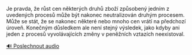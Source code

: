 
Je pravda, že růst cen některých druhů zboží způsobený jedním z uvedených procesů může být nakonec neutralizován druhým procesem. Může se stát, že se nakonec některé nebo mnoho cen vrátí na předchozí úroveň. Konečným důsledkem ale není stejný výsledek, jako kdyby ani jeden z procesů vyvolávajících změny v peněžních vztazích neexistoval.

[🔊 Poslechnout audio](/data/7-paragraphs/audio/chapter_78/para_002-Je-pravda-e-rst-cen-nkterch-druh-zbo-zpso.mp3)
